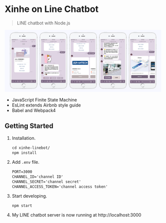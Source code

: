 # Xinhe on Line Chatbot
> LINE chatbot with Node.js

<img src="./screenshot.png" />

- JavaScript Finite State Machine
- EsLint extends Airbnb style guide
- Babel and Webpack4

## Getting Started
1. Installation.
    ```
    cd xinhe-linebot/
    npm install
    ```
2. Add `.env` file.
    ```
    PORT=3000
    CHANNEL_ID='channel ID'
    CHANNEL_SECRET='channel secret'
    CHANNEL_ACCESS_TOKEN='channel access token'
    ```
3. Start developing.
    ```
    npm start
    ```
4. My LINE chatbot server is now running at http://localhost:3000
